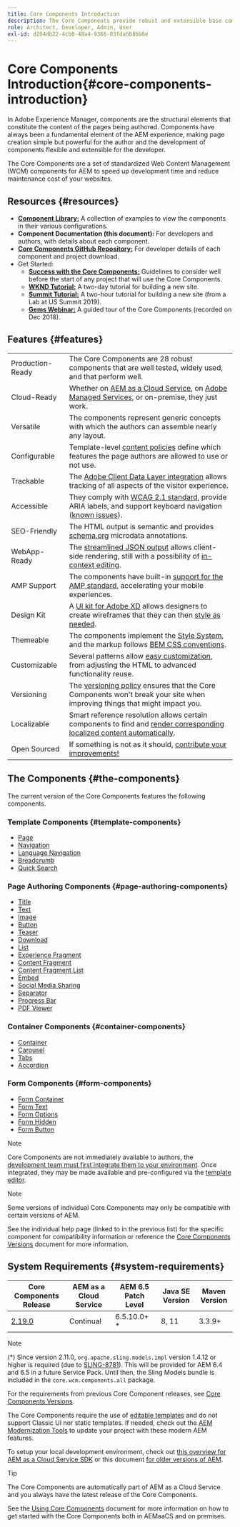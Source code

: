 ```yaml
---
title: Core Components Introduction
description: The Core Components provide robust and extensible base components, built on the latest technology and best practices. 
role: Architect, Developer, Admin, User
exl-id: d294db22-4cb0-48a4-9366-03fda5b8bb8e
---
```

# Core Components Introduction{#core-components-introduction}

In Adobe Experience Manager, components are the structural elements that constitute the content of the pages being authored. Components have always been a fundamental element of the AEM experience, making page creation simple but powerful for the author and the development of components flexible and extensible for the developer.

The Core Components are a set of standardized Web Content Management (WCM) components for AEM to speed up development time and reduce maintenance cost of your websites.

## Resources {#resources}

* **[Component Library:](https://www.adobe.com/go/aem_cmp_library)** A collection of examples to view the components in their various configurations.
* **Component Documentation (this document):** For developers and authors, with details about each component.
* **[Core Components GitHub Repository:](https://github.com/adobe/aem-core-wcm-components)** For developer details of each component and project download.
* Get Started:
  * **[Success with the Core Components:](/help/developing/success.md)** Guidelines to consider well before the start of any project that will use the Core Components.
  * **[WKND Tutorial:](https://experienceleague.adobe.com/docs/experience-manager-learn/getting-started-wknd-tutorial-develop/overview.html)** A two-day tutorial for building a new site.
  * **[Summit Tutorial:](https://expleague.azureedge.net/labs/L767/index.html)** A two-hour tutorial for building a new site (from a Lab at US Summit 2019).
  * **[Gems Webinar:](https://helpx.adobe.com/experience-manager/kt/eseminars/gems/AEM-Core-Components.html)** A guided tour of the Core Components (recorded on Dec 2018).

## Features {#features}

|||
|---|---|
|Production-Ready| The Core Components are 28 robust components that are well tested, widely used, and that perform well.|
|Cloud-Ready| Whether on [AEM as a Cloud Service](https://experienceleague.adobe.com/docs/experience-manager-cloud-service/landing/home.html), on [Adobe Managed Services](https://github.com/adobe/aem-project-archetype/tree/master/src/main/archetype/dispatcher.ams), or on-premise, they just work.|
|Versatile| The components represent generic concepts with which the authors can assemble nearly any layout.|
|Configurable| Template-level [content policies](https://experienceleague.adobe.com/docs/experience-manager-cloud-service/content/implementing/developing/full-stack/components-templates/templates.html#content-policies) define which features the page authors are allowed to use or not use.|
|Trackable|The [Adobe Client Data Layer integration](/help/developing/data-layer/overview.md) allows tracking of all aspects of the visitor experience.|
|Accessible| They comply with [WCAG 2.1 standard](https://www.w3.org/TR/WCAG21/), provide ARIA labels, and support keyboard navigation ([known issues](https://github.com/adobe/aem-core-wcm-components/issues?utf8=✓&q=is%3Aissue+is%3Aopen+accessibility+in%3Atitle)).|
|SEO-Friendly| The HTML output is semantic and provides [schema.org](https://schema.org) microdata annotations.|
|WebApp-Ready| The [streamlined JSON output](https://experienceleague.adobe.com/docs/experience-manager-learn/foundation/development/develop-sling-model-exporter.html) allows client-side rendering, still with a possibility of [in-context editing](https://experienceleague.adobe.com/docs/experience-manager-learn/sites/spa-editor/spa-editor-framework-feature-video-use.html).|
|AMP Support| The components have built-in [support for the AMP standard,](/help/developing/amp.md) accelerating your mobile experiences.|
|Design Kit| A [UI kit for Adobe XD](https://experienceleague.adobe.com/docs/experience-manager-learn/assets/AEM-CoreComponents-UI-Kit.xd) allows designers to create wireframes that they can then [style as needed](https://github.com/adobe/aem-guides-wknd/releases/download/aem-guides-wknd-0.0.2/AEM_UI-kit-WKND.xd).|
|Themeable| The components implement the [Style System](https://experienceleague.adobe.com/docs/experience-manager-cloud-service/content/sites/authoring/features/style-system.html), and the markup follows [BEM CSS conventions](http://getbem.com/).|
|Customizable| Several patterns allow [easy customization](developing/customizing.md), from adjusting the HTML to advanced functionality reuse.|
|Versioning| The [versioning policy](https://github.com/adobe/aem-core-wcm-components/wiki/Versioning-policies) ensures that the Core Components won't break your site when improving things that might impact you.|
|Localizable|Smart reference resolution allows certain components to find and [render corresponding localized content automatically](get-started/localization.md).|
|Open Sourced| If something is not as it should, [contribute your improvements!](https://github.com/adobe/aem-core-wcm-components/blob/master/CONTRIBUTING.md)|

## The Components {#the-components}

The current version of the Core Components features the following components.

### Template Components {#template-components}

* [Page](components/page.md)
* [Navigation](components/navigation.md)
* [Language Navigation](components/language-navigation.md)
* [Breadcrumb](components/breadcrumb.md)
* [Quick Search](components/quick-search.md)

### Page Authoring Components {#page-authoring-components}

* [Title](components/title.md)
* [Text](components/text.md)
* [Image](components/image.md)
* [Button](components/button.md)
* [Teaser](components/teaser.md)
* [Download](components/download.md)
* [List](components/list.md)
* [Experience Fragment](components/experience-fragment.md)
* [Content Fragment](components/content-fragment-component.md)
* [Content Fragment List](components/content-fragment-list.md)
* [Embed](components/embed.md)
* [Social Media Sharing](components/sharing.md)
* [Separator](components/separator.md)
* [Progress Bar](components/progress-bar.md)
* [PDF Viewer](components/pdf-viewer.md)

### Container Components {#container-components}

* [Container](components/container.md)
* [Carousel](components/carousel.md)
* [Tabs](components/tabs.md)
* [Accordion](components/accordion.md)

### Form Components {#form-components}

* [Form Container](components/forms/form-container.md)
* [Form Text](components/forms/form-text.md)
* [Form Options](components/forms/form-options.md)
* [Form Hidden](components/forms/form-hidden.md)
* [Form Button](components/forms/form-button.md)

>[!NOTE]
>
>Core Components are not immediately available to authors, the [development team must first integrate them to your environment](get-started/using.md). Once integrated, they may be made available and pre-configured via the [template editor](https://experienceleague.adobe.com/docs/experience-manager-cloud-service/sites/authoring/features/templates.html).

>[!NOTE]
>
>Some versions of individual Core Components may only be compatible with certain versions of AEM.
>
>See the individual help page (linked to in the previous list) for the specific component for compatibility information or reference the [Core Components Versions](versions.md) document for more information.

## System Requirements {#system-requirements}

|Core Components Release| AEM as a Cloud Service | AEM 6.5 Patch Level| Java SE Version | Maven Version|
|---------|---------|---------|---------|---------|
|[2.19.0](https://github.com/adobe/aem-core-wcm-components/releases/tag/core.wcm.components.reactor-2.19.0) | Continual | 6.5.10.0+ * | 8, 11 | 3.3.9+|

>[!NOTE]
>
>(*) Since version 2.11.0, `org.apache.sling.models.impl` version 1.4.12 or higher is required (due to [SLING-8781](https://issues.apache.org/jira/browse/SLING-8781)). This will be provided for AEM 6.4 and 6.5 in a future Service Pack. Until then, the Sling Models bundle is included in the `core.wcm.components.all` package.

For the requirements from previous Core Component releases, see [Core Components Versions](versions.md).

The Core Components require the use of [editable templates](https://experienceleague.adobe.com/docs/experience-manager-learn/sites/page-authoring/template-editor-feature-video-use.html) and do not support Classic UI nor static templates. If needed, check out the [AEM Modernization Tools](https://opensource.adobe.com/aem-modernize-tools/pages/tools.html) to update your project with these modern AEM features.

To setup your local development environment, check out [this overview for AEM as a Cloud Service SDK](https://experienceleague.adobe.com/docs/experience-manager-learn/cloud-service/local-development-environment-set-up/overview.html) or this document [for older versions of AEM](https://experienceleague.adobe.com/docs/experience-manager-learn/foundation/development/set-up-a-local-aem-development-environment.html).

>[!TIP]
>
>The Core Components are automatically part of AEM as a Cloud Service and you always have the latest release of the Core Components.
>
>See the [Using Core Components](/help/get-started/using.md) document for more information on how to get started with the Core Components both in AEMaaCS and on premises.
